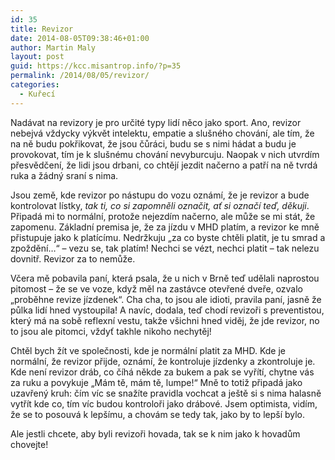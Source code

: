 ```yaml
---
id: 35
title: Revizor
date: 2014-08-05T09:38:46+01:00
author: Martin Maly
layout: post
guid: https://kcc.misantrop.info/?p=35
permalink: /2014/08/05/revizor/
categories:
  - Kuřecí
---
```

Nadávat na revizory je pro určité typy lidí něco jako sport. Ano, revizor nebejvá vždycky výkvět intelektu, empatie a slušného chování, ale tím, že na ně budu pokřikovat, že jsou čůráci, budu se s nimi hádat a budu je provokovat, tím je k slušnému chování nevyburcuju. Naopak v nich utvrdím přesvědčení, že lidi jsou drbani, co chtějí jezdit načerno a patří na ně tvrdá ruka a žádný sraní s nima.

Jsou země, kde revizor po nástupu do vozu oznámí, že je revizor a bude kontrolovat lístky, _tak ti, co si zapomněli označit, ať si označí teď, děkuji_. Připadá mi to normální, protože nejezdím načerno, ale může se mi stát, že zapomenu. Základní premisa je, že za jízdu v MHD platím, a revizor ke mně přistupuje jako k platícímu. Nedržkuju &#8222;za co byste chtěli platit, je tu smrad a zpoždění&#8230;&#8220; &#8211; vezu se, tak platím! Nechci se vézt, nechci platit &#8211; tak nelezu dovnitř. Revizor za to nemůže.

Včera mě pobavila paní, která psala, že u nich v Brně teď udělali naprostou pitomost &#8211; že se ve voze, když měl na zastávce otevřené dveře, ozvalo &#8222;proběhne revize jízdenek&#8220;. Cha cha, to jsou ale idioti, pravila paní, jasně že půlka lidí hned vystoupila! A navíc, dodala, teď chodí revizoři s preventistou, který má na sobě reflexní vestu, takže všichni hned viděj, že jde revizor, no to jsou ale pitomci, vždyť takhle nikoho nechytěj!

Chtěl bych žít ve společnosti, kde je normální platit za MHD. Kde je normální, že revizor přijde, oznámí, že kontroluje jízdenky a zkontroluje je. Kde není revizor dráb, co číhá někde za bukem a pak se vyřítí, chytne vás za ruku a povykuje &#8222;Mám tě, mám tě, lumpe!&#8220; Mně to totiž připadá jako uzavřený kruh: čím víc se snažíte pravidla vochcat a ještě si s nima halasně vytřít kde co, tím víc budou kontroloři jako drábové. Jsem optimista, vidím, že se to posouvá k lepšímu, a chovám se tedy tak, jako by to lepší bylo.

Ale jestli chcete, aby byli revizoři hovada, tak se k nim jako k hovadům chovejte!